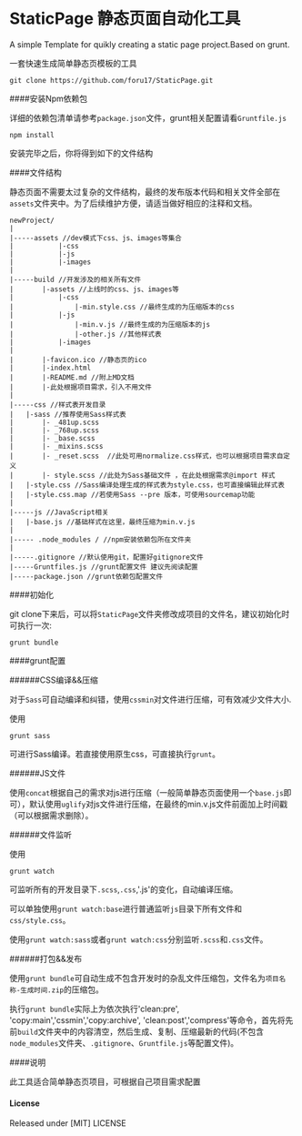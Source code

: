 StaticPage 静态页面自动化工具
==========

A simple Template for quikly creating a static page project.Based on grunt.

一套快速生成简单静态页模板的工具


````
git clone https://github.com/foru17/StaticPage.git
````
####安装Npm依赖包

详细的依赖包清单请参考`package.json`文件，grunt相关配置请看`Gruntfile.js`

````
npm install
````

安装完毕之后，你将得到如下的文件结构

####文件结构

静态页面不需要太过复杂的文件结构，最终的发布版本代码和相关文件全部在`assets`文件夹中。为了后续维护方便，请适当做好相应的注释和文档。

````
newProject/
|
|-----assets //dev模式下css、js、images等集合
|           |-css
|           |-js
|           |-images
|
|-----build //开发涉及的相关所有文件
|       |-assets //上线时的css、js、images等
|           |-css
|               |-min.style.css //最终生成的为压缩版本的css
|           |-js
|               |-min.v.js //最终生成的为压缩版本的js
|               |-other.js //其他样式表
|           |-images
|
|       |-favicon.ico //静态页的ico
|       |-index.html
|       |-README.md //附上MD文档
|       |-此处根据项目需求，引入不用文件
|
|-----css //样式表开发目录
|   |-sass //推荐使用Sass样式表
|       |- _481up.scss
|       |- _768up.scss
|       |- _base.scss
|       |- _mixins.scss
|       |- _reset.scss  //此处可用normalize.css样式，也可以根据项目需求自定义
|       |- style.scss //此处为Sass基础文件 ，在此处根据需求@import 样式
|   |-style.css //Sass编译处理生成的样式表为style.css，也可直接编辑此样式表
|   |-style.css.map //若使用Sass --pre 版本，可使用sourcemap功能
|
|-----js //JavaScript相关
|   |-base.js //基础样式在这里，最终压缩为min.v.js
|
|----- .node_modules / //npm安装依赖包所在文件夹
|
|-----.gitignore //默认使用git，配置好gitignore文件
|-----Gruntfiles.js //grunt配置文件 建议先阅读配置
|-----package.json //grunt依赖包配置文件
````

####初始化

git clone下来后，可以将`StaticPage`文件夹修改成项目的文件名，建议初始化时可执行一次:

````
grunt bundle
````

####grunt配置

######CSS编译&&压缩

对于`Sass`可自动编译和纠错，使用`cssmin`对文件进行压缩，可有效减少文件大小.

使用

````
grunt sass
````

可进行Sass编译。若直接使用原生css，可直接执行`grunt`。

######JS文件

使用`concat`根据自己的需求对js进行压缩（一般简单静态页面使用一个`base.js`即可），默认使用`uglify`对js文件进行压缩，在最终的min.v.js文件前面加上时间戳（可以根据需求删除）。

######文件监听

使用

````
grunt watch
````
可监听所有的开发目录下`.scss`,`.css`,'.js'的变化，自动编译压缩。

可以单独使用`grunt watch:base`进行普通监听`js`目录下所有文件和`css/style.css`。

使用`grunt watch:sass`或者`grunt watch:css`分别监听`.scss`和`.css`文件。

######打包&&发布

使用`grunt bundle`可自动生成不包含开发时的杂乱文件压缩包，文件名为`项目名称-生成时间.zip`的压缩包。

执行`grunt bundle`实际上为依次执行'clean:pre', 'copy:main','cssmin','copy:archive', 'clean:post','compress'等命令，首先将先前`build`文件夹中的内容清空，然后生成、复制、压缩最新的代码(不包含`node_modules`文件夹、`.gitignore`、`Gruntfile.js`等配置文件)。

####说明

此工具适合简单静态页项目，可根据自己项目需求配置

#### License

Released under [MIT] LICENSE



